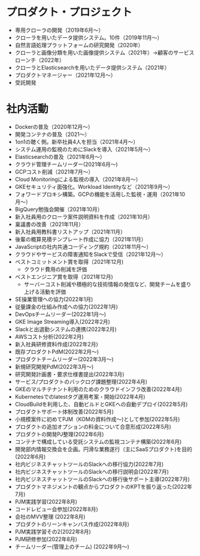 # プロダクト・プロジェクト
- 専用クローラの開発（2019年6月〜）
- クローラを用いたデータ提供システム。10件（2019年11月〜）
- 自然言語処理プラットフォームの研究開発（2020年）
- クローラと画像分類を用いた画像提供システム（2021年）→顧客のサービスローンチ（2022年）
- クローラとElasticsearchを用いたデータ提供システム（2021年）
- プロダクトマネージャー（2021年12月～）
- 受託開発

# 社内活動
- Dockerの普及（2020年12月〜）
- 開発コンテナの普及（2021〜）
- 1on1の聴く側。新卒社員4人を担当（2021年4月〜）
- システム運用の監視のためにSlackを導入（2021年5月〜）
- Elasticsearchの普及（2021年6月〜）
- クラウド管理チームリーダー(2021年6月〜)
- GCPコスト削減（2021年7月〜）
- Cloud Monitoringによる監視の導入（2021年8月〜）
- GKEセキュリティ面強化。Workload Identityなど（2021年9月〜）
- フォワードプロキシ構築。GCPの機能を活用した監視・運用（2021年10月〜）
- BigQuery勉強会開催（2021年10月）
- 新入社員用のクローラ案件説明資料を作成（2021年10月）
- 稟議書の改善（2021年11月）
- 新入社員用教科書リストアップ（2021年11月）
- 後輩の概算見積テンプレート作成に協力（2021年11月）
- JavaScriptの社内共通コーディング規約（2021年11月〜）
- クラウドやサービスの障害通知をSlackで受信（2021年12月〜）
- ベストコミットメント賞を取得（2021年12月)
    - クラウド費用の削減を評価
- ベストエンジニア賞を取得（2021年12月)
    - サーバーコスト削減や積極的な技術情報の発信など、開発チームを盛り上げる活動を評価
- SE操業管理への協力(2022年1月)
- 従量課金の仕組み作成への協力(2022年1月)
- DevOpsチームリーダー(2022年1月〜)
- GKE Image Streaming導入(2022年2月)
- Slackと出退勤システムの連携(2022年2月)
- AWSコスト分析(2022年2月)
- 新入社員研修資料作成(2022年2月)
- 既存プロダクトPdM(2022年2月～)
- プロダクトチームリーダー(2022年3月～)
- 新規研究開発PdM(2022年3月～)
- 研究開発計画書・要求仕様書提出(2022年3月)
- サービス/プロダクトのバックログ課題整理(2022年4月)
- GKEのマルチテナント利用のためのクラウドインフラ改善(2022年4月)
- Kubernetesでのlatestタグ運用考案・開始(2022年4月)
- CloudBuildを利用した、自動ビルドとGKEへの自動デプロイ(2022年5月)
- プロダクトサポート体制改善(2022年5月)
- 小規模案件に初めてPJM（KOMの資料作成〜)として参加(2022年5月)
- プロダクトの追加オプションの料金について合意形成(2022年5月)
- プロダクトの開発PJ整理(2022年6月)
- コンテナで構成している受託システムの監視コンテナ構築(2022年6月)
- 開発部内情報交換会を企画。円滑な業務遂行（主にSaaSプロダクト)を目的(2022年6月)
- 社内ビジネスチャットツールのSlackへの移行協力(2022年7月)
- 社内ビジネスチャットツールのSlackへの移行説明会(2022年7月)
- 社内ビジネスチャットツールのSlackへの移行後サポート主導(2022年7月)
- プロダクトマネジメントの観点からプロダクトのKPTを振り返った(2022年7月)
- PJM実践学習(2022年8月)
- コードレビュー会参加(2022年8月)
- 会社のMVV整理 (2022年8月)
- プロダクトのリーンキャンバス作成(2022年8月)
- PJM実践学習その2(2022年8月)
- PJM研修参加(2022年8月)
- チームリーダー(管理上のチーム) (2022年9月～)
